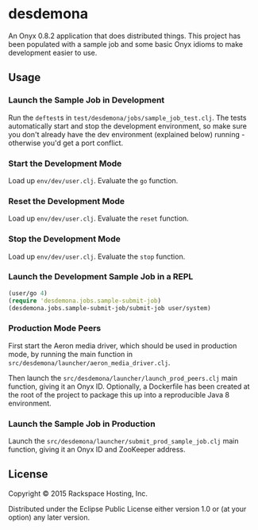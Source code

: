 # desdemona

An Onyx 0.8.2 application that does distributed things. This project
has been populated with a sample job and some basic Onyx idioms to
make development easier to use.

## Usage

### Launch the Sample Job in Development

Run the `deftest`s in `test/desdemona/jobs/sample_job_test.clj`. The
tests automatically start and stop the development environment, so
make sure you don't already have the dev environment (explained below)
running - otherwise you'd get a port conflict.

### Start the Development Mode

Load up `env/dev/user.clj`. Evaluate the `go` function.

### Reset the Development Mode

Load up `env/dev/user.clj`. Evaluate the `reset` function.

### Stop the Development Mode

Load up `env/dev/user.clj`. Evaluate the `stop` function.

### Launch the Development Sample Job in a REPL

```clojure
(user/go 4)
(require 'desdemona.jobs.sample-submit-job)
(desdemona.jobs.sample-submit-job/submit-job user/system)
```

### Production Mode Peers

First start the Aeron media driver, which should be used in production
mode, by running the main function in
`src/desdemona/launcher/aeron_media_driver.clj`.

Then launch the `src/desdemona/launcher/launch_prod_peers.clj` main
function, giving it an Onyx ID. Optionally, a Dockerfile has been
created at the root of the project to package this up into a
reproducible Java 8 environment.

### Launch the Sample Job in Production

Launch the `src/desdemona/launcher/submit_prod_sample_job.clj` main
function, giving it an Onyx ID and ZooKeeper address.

## License

Copyright © 2015 Rackspace Hosting, Inc.

Distributed under the Eclipse Public License either version 1.0 or (at
your option) any later version.

